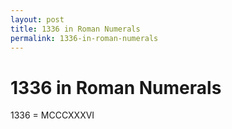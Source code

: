 ```yaml
---
layout: post
title: 1336 in Roman Numerals
permalink: 1336-in-roman-numerals
---
```


# 1336 in Roman Numerals

1336 = MCCCXXXVI
